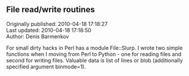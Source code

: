 ## File read/write routines  
Originally published: 2010-04-18 17:18:27  
Last updated: 2010-04-18 17:18:50  
Author: Denis Barmenkov  
  
For small dirty hacks in Perl has a module File::Slurp.
I wrote two simple functions when I moving from Perl to Python - one for reading files and second for writing files. Valuable data is list of lines or blob (additionally specified argument binmode=1).

